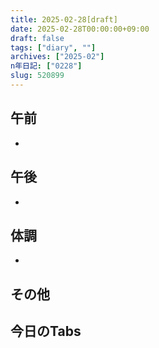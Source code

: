 ```yaml
---
title: 2025-02-28[draft]
date: 2025-02-28T00:00:00+09:00
draft: false
tags: ["diary", ""]
archives: ["2025-02"]
n年日記: ["0228"]
slug: 520899
---
```

## 午前
- 
## 午後
- 
## 体調
- 
## その他
## 今日のTabs